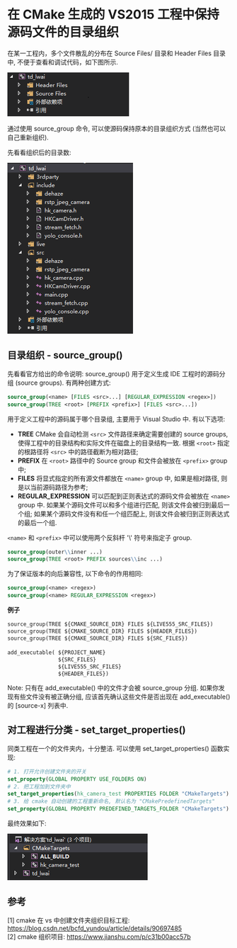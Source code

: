 # 在 CMake 生成的 VS2015 工程中保持源码文件的目录组织  

在某一工程内，多个文件散乱的分布在 Source Files/ 目录和 Header Files 目录中, 不便于查看和调试代码，如下图所示.  

![](../snapshots/solution_tree.png)  

通过使用 source_group 命令, 可以使源码保持原本的目录组织方式 (当然也可以自己重新组织).  

先看看组织后的目录数:  

![](../snapshots/group_solution_tree.png)  


## 目录组织 - source_group()  

先看看官方给出的命令说明: source_group() 用于定义生成 IDE 工程时的源码分组 (source groups). 有两种创建方式:  

```cmake
source_group(<name> [FILES <src>...] [REGULAR_EXPRESSION <regex>])
source_group(TREE <root> [PREFIX <prefix>] [FILES <src>...])
```

用于定义工程中的源码属于哪个目录组, 主要用于 Visual Studio 中. 有以下选项:  

- **TREE**  CMake 会自动检测 `<src>` 文件路径来确定需要创建的 source groups, 使得工程中的目录结构和实际文件在磁盘上的目录结构一致. 根据 `<root>` 指定的根路径将 `<src>` 中的路径截断为相对路径;  
- **PREFIX**  在 `<root>` 路径中的 Source group 和文件会被放在 `<prefix>`  group 中;  
- **FILES**  将显式指定的所有源文件都放在 `<name>` group 中, 如果是相对路径, 则是以当前源码路径为参考;  
- **REGULAR_EXPRESSION**  可以匹配到正则表达式的源码文件会被放在 `<name>` group 中.  如果某个源码文件可以和多个组进行匹配, 则该文件会被归到最后一个组; 如果某个源码文件没有和任一个组匹配上, 则该文件会被归到正则表达式的最后一个组.  

`<name>` 和 `<prefix>` 中可以使用两个反斜杆 '\\' 符号来指定子 group.  

```cmake
source_group(outer\\inner ...)
source_group(TREE <root> PREFIX sources\\inc ...)
```

为了保证版本的向后兼容性, 以下命令的作用相同:   

```cmake
source_group(<name> <regex>)
source_group(<name> REGULAR_EXPRESSION <regex>)
```

**例子**  

```
source_group(TREE ${CMAKE_SOURCE_DIR} FILES ${LIVE555_SRC_FILES})
source_group(TREE ${CMAKE_SOURCE_DIR} FILES ${HEADER_FILES})
source_group(TREE ${CMAKE_SOURCE_DIR} FILES ${SRC_FILES})

add_executable( ${PROJECT_NAME} 
                ${SRC_FILES} 
                ${LIVE555_SRC_FILES} 
                ${HEADER_FILES})
```

Note: 只有在 add_executable() 中的文件才会被 source_group 分组. 如果你发现有些文件没有被正确分组, 应该首先确认这些文件是否出现在 add_executable() 的 [source-x] 列表中.  


## 对工程进行分类 - set_target_properties()  

同类工程在一个的文件夹内，十分整洁. 可以使用 set_target_properties() 函数实现:   

```cmake
# 1. 打开允许创建文件夹的开关
set_property(GLOBAL PROPERTY USE_FOLDERS ON)
# 2. 把工程加到文件夹中
set_target_properties(hk_camera_test PROPERTIES FOLDER "CMakeTargets")
# 3. 给 cmake 自动创建的工程重新命名, 默认名为 "CMakePredefinedTargets" 
set_property(GLOBAL PROPERTY PREDEFINED_TARGETS_FOLDER "CMakeTargets")
```

最终效果如下:  

![](../snapshots/project_group.png)  

## 参考  

[1] cmake 在 vs 中创建文件夹组织目标工程: https://blog.csdn.net/bcfd_yundou/article/details/90697485  
[2] cmake 组织项目: https://www.jianshu.com/p/c31b00acc57b  
